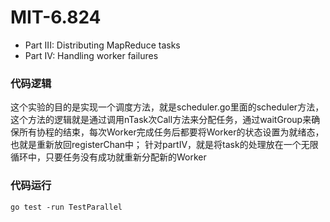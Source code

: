# MIT-6.824
+ Part III: Distributing MapReduce tasks
+ Part IV: Handling worker failures

### 代码逻辑
这个实验的目的是实现一个调度方法，就是scheduler.go里面的scheduler方法，这个方法的逻辑就是通过调用nTask次Call方法来分配任务，通过waitGroup来确保所有协程的结束，每次Worker完成任务后都要将Worker的状态设置为就绪态，也就是重新放回registerChan中；
针对partIV，就是将task的处理放在一个无限循环中，只要任务没有成功就重新分配新的Worker

### 代码运行
```go test -run TestParallel```
